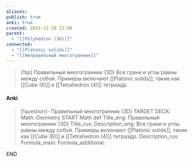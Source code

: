 ```yaml
---
aliases: 
publish: true
anki: true
created: 2023-12-19 21:40
parent:
  - "[[Polyhedron (3D)]]"
connected:
  - "[[Platonic solids]]"
  - "[[Неправильный многогранник]]"
---
```



> [!tip] Правильный многогранник (3D)
> Все грани и углы равны между собой. Примеры включают [[Platonic solids]], такие как  [[Cube (6)]] и [[Tetrahedron (4)]] тетраэдр.

#### Anki
> [!question]- Правильный многогранник (3D)
TARGET DECK: Math::Geometry
START
Math def
Title_eng: Правильный многогранник (3D)
Title_rus: 
Description_eng: Все грани и углы равны между собой. Примеры включают [[Platonic solids]], такие как  [[Cube (6)]] и [[Tetrahedron (4)]] тетраэдр.
Description_rus: 
Formula_main: 
Formula_additional:
<!--ID: 1705600828775-->
END












